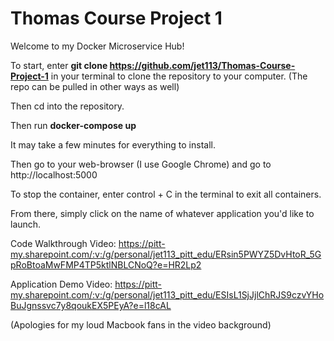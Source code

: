# Thomas Course Project 1
 
Welcome to my Docker Microservice Hub!

To start, enter **git clone https://github.com/jet113/Thomas-Course-Project-1** in your terminal to clone the repository to your computer. (The repo can be pulled in other ways as well)

Then cd into the repository. 

Then run **docker-compose up**

It may take a few minutes for everything to install. 

Then go to your web-browser (I use Google Chrome) and go to http://localhost:5000 

To stop the container, enter control + C in the terminal to exit all containers.


From there, simply click on the name of whatever application you'd like to launch.

Code Walkthrough Video: https://pitt-my.sharepoint.com/:v:/g/personal/jet113_pitt_edu/ERsin5PWYZ5DvHtoR_5GpRoBtoaMwFMP4TP5ktlNBLCNoQ?e=HR2Lp2

Application Demo Video: https://pitt-my.sharepoint.com/:v:/g/personal/jet113_pitt_edu/ESIsL1SjJjlChRJS9czvYHoBuJgnssvc7y8qoukEX5PEyA?e=l18cAL

(Apologies for my loud Macbook fans in the video background)

